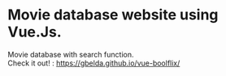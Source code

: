 # Movie database website using Vue.Js.
Movie database with search function.\
Check it out! : https://gbelda.github.io/vue-boolflix/
